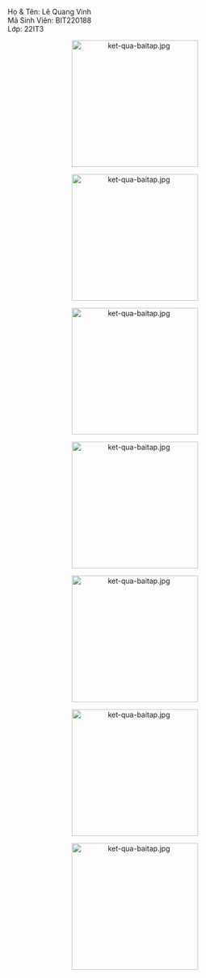 Họ & Tên: Lê Quang Vinh  
Mã Sinh Viên: BIT220188  
Lớp: 22IT3  
<p align="center">  <img src="ket-qua-bai10.1.jpg" alt="ket-qua-baitap.jpg" width="250"/>
<p align="center">  <img src="ket-qua-bai10.2.jpg" alt="ket-qua-baitap.jpg" width="250"/>
<p align="center">  <img src="ket-qua-bai10.3.jpg" alt="ket-qua-baitap.jpg" width="250"/>
<p align="center">  <img src="ket-qua-bai10.4.jpg" alt="ket-qua-baitap.jpg" width="250"/>
<p align="center">  <img src="ket-qua-bai10.5.jpg" alt="ket-qua-baitap.jpg" width="250"/>
<p align="center">  <img src="ket-qua-bai10.6.jpg" alt="ket-qua-baitap.jpg" width="250"/>
<p align="center">  <img src="ket-qua-bai10.7.jpg" alt="ket-qua-baitap.jpg" width="250"/>
</p>
